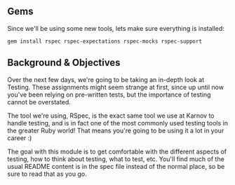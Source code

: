 ## Gems

Since we'll be using some new tools, lets make sure everything is installed:

`gem install rspec rspec-expectations rspec-mocks rspec-support`

## Background & Objectives

Over the next few days, we're going to be taking an in-depth look at Testing. These assignments might seem strange at
first, since up until now you've been relying on pre-written tests, but the importance of testing cannot be overstated.

The tool we're using, RSpec, is the exact same tool we use at Karnov to handle testing, and is in fact one of the most
commonly used testing tools in the greater Ruby world! That means you're going to be using it a lot in your career :)

The goal with this module is to get comfortable with the different aspects of testing, how to think about testing, what
to test, etc. You'll find much of the usual README content is in the spec file instead of the normal place, so be sure
to read that as you go.
